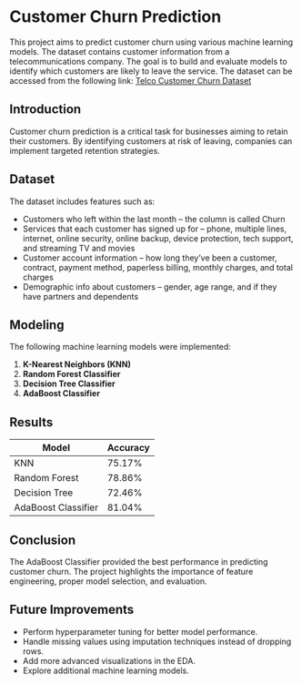 # Customer Churn Prediction

This project aims to predict customer churn using various machine learning models. The dataset contains customer information from a telecommunications company. The goal is to build and evaluate models to identify which customers are likely to leave the service. The dataset can be accessed from the following link: [Telco Customer Churn Dataset](https://www.kaggle.com/datasets/blastchar/telco-customer-churn)

## Introduction
Customer churn prediction is a critical task for businesses aiming to retain their customers. By identifying customers at risk of leaving, companies can implement targeted retention strategies.

## Dataset
The dataset includes features such as:
- Customers who left within the last month – the column is called Churn
- Services that each customer has signed up for – phone, multiple lines, internet, online security, online backup, device protection, tech support, and streaming TV and movies
- Customer account information – how long they’ve been a customer, contract, payment method, paperless billing, monthly charges, and total charges
- Demographic info about customers – gender, age range, and if they have partners and dependents

## Modeling
The following machine learning models were implemented:
1. **K-Nearest Neighbors (KNN)**
2. **Random Forest Classifier**
3. **Decision Tree Classifier**
4. **AdaBoost Classifier**

## Results
| Model               | Accuracy |
|---------------------|----------|
| KNN                 | 75.17%   |
| Random Forest       | 78.86%   |
| Decision Tree       | 72.46%   |
| AdaBoost Classifier | 81.04%   |

## Conclusion
The AdaBoost Classifier provided the best performance in predicting customer churn. The project highlights the importance of feature engineering, proper model selection, and evaluation.

## Future Improvements
- Perform hyperparameter tuning for better model performance.
- Handle missing values using imputation techniques instead of dropping rows.
- Add more advanced visualizations in the EDA.
- Explore additional machine learning models.
